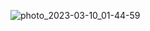 ![photo_2023-03-10_01-44-59](https://user-images.githubusercontent.com/91911515/224194372-53dc79dd-74b0-432a-a1ce-aea04c3713ad.jpg)
